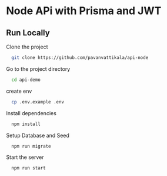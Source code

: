 
# Node APi with Prisma and JWT


## Run Locally

Clone the project

```bash
  git clone https://github.com/pavanvattikala/api-node
```

Go to the project directory

```bash
  cd api-demo
```
create env

```bash
  cp .env.example .env
```

Install dependencies

```bash
  npm install
```

Setup Database and Seed

```bash
  npm run migrate
```

Start the server

```bash
  npm run start
```
